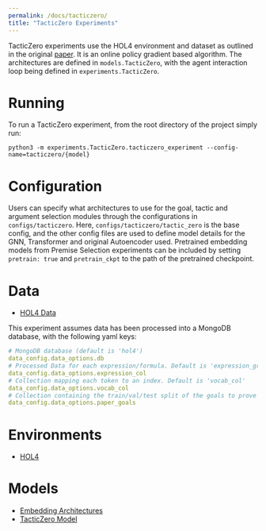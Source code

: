 ```yaml
---
permalink: /docs/tacticzero/
title: "TacticZero Experiments"
---
```


TacticZero experiments use the HOL4 environment and dataset as outlined in the original [paper](https://arxiv.org/abs/2102.09756). 
It is an online policy gradient based algorithm. The architectures are defined in `models.TacticZero`, with the
agent interaction loop being defined in `experiments.TacticZero`.


# Running
To run a TacticZero experiment, from the root directory of the project simply run:

```terminal
python3 -m experiments.TacticZero.tacticzero_experiment --config-name=tacticzero/{model}
```

# Configuration

Users can specify what architectures to use for the goal, tactic and argument selection modules through the
configurations in `configs/tacticzero`. Here, `configs/tacticzero/tactic_zero` is the base config, and the other config files
are used to define model details for the GNN, Transformer and original Autoencoder used.
Pretrained embedding models from Premise Selection experiments can be included by setting `pretrain: true` and `pretrain_ckpt`
to the path of the pretrained checkpoint.

# Data 
- [HOL4 Data](/bait/docs/data/#hol4)

This experiment assumes data has been processed into a MongoDB database, with the following yaml keys:

```yaml
# MongoDB database (default is 'hol4')
data_config.data_options.db
# Processed Data for each expression/formula. Default is 'expression_graphs'
data_config.data_options.expression_col 
# Collection mapping each token to an index. Default is 'vocab_col'
data_config.data_options.vocab_col 
# Collection containing the train/val/test split of the goals to prove
data_config.data_options.paper_goals
```

# Environments
- [HOL4](/bait/docs/environments/#hol4)
 
# Models
- [Embedding Architectures](/bait/docs/models/#embedding-models)
- [TacticZero Model](/bait/docs/models/#tacticzero)